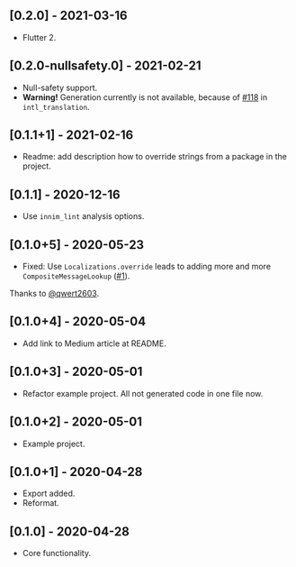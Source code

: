 ## [0.2.0] - 2021-03-16

- Flutter 2.

## [0.2.0-nullsafety.0] - 2021-02-21

- Null-safety support.
- **Warning!** Generation currently is not available, because of [#118](https://github.com/dart-lang/intl_translation/issues/118) in `intl_translation`.

## [0.1.1+1] - 2021-02-16

- Readme: add description how to override strings from a package in the project.

## [0.1.1] - 2020-12-16

- Use `innim_lint` analysis options.

## [0.1.0+5] - 2020-05-23

- Fixed: Use `Localizations.override` leads to adding more and more `CompositeMessageLookup` ([#1](https://github.com/Innim/flutter_multiple_localization/issues/1)). 

Thanks to [@qwert2603](https://github.com/qwert2603).

## [0.1.0+4] - 2020-05-04

- Add link to Medium article at README.

## [0.1.0+3] - 2020-05-01

- Refactor example project. All not generated code in one file now.

## [0.1.0+2] - 2020-05-01

- Example project.

## [0.1.0+1] - 2020-04-28

- Export added.
- Reformat.

## [0.1.0] - 2020-04-28

- Core functionality.
